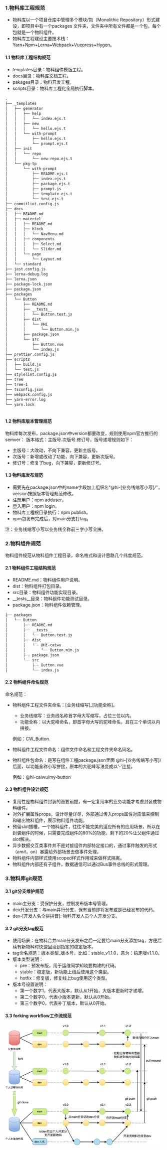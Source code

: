 ### 1.物料库工程规范
- 物料库以一个项目仓库中管理多个模块/包（Monolithic Repository）形式建设，即项目中有一个packages 文件夹，文件夹中所有文件都是一个包，每个包就是一个物料组件。
- 物料库工程建设主要技术栈：Yarn+Npm+Lerna+Webpack+Vuepress+Hygen。
#### 1.1 物料库工程结构规范
- templates目录：物料组件模版工程。
- docs目录：物料库文档工程。
- pakages目录：物料开发工程。
- scripts目录：物料库工程化全局执行脚本。
```
.
├── _templates
│   ├── generator
│   │   ├── help
│   │   │   └── index.ejs.t
│   │   ├── new
│   │   │   └── hello.ejs.t
│   │   └── with-prompt
│   │       ├── hello.ejs.t
│   │       └── prompt.ejs.t
│   ├── init
│   │   └── repo
│   │       └── new-repo.ejs.t
│   └── pkg-tp
│       └── with-prompt
│           ├── README.ejs.t
│           ├── index.ejs.t
│           ├── package.ejs.t
│           ├── prompt.js
│           ├── template.ejs.t
│           └── test.ejs.t
├── commitlint.config.js
├── docs
│   ├── README.md
│   ├── materiel
│   │   ├── README.md
│   │   ├── block
│   │   │   └── NavMenu.md
│   │   ├── components
│   │   │   ├── Select.md
│   │   │   └── Slider.md
│   │   └── page
│   │       └── Layout.md
│   └── standard
├── jest.config.js
├── lerna-debug.log
├── lerna.json
├── package-lock.json
├── package.json
├── packages
│   └── Button
│       ├── README.md
│       ├── __tests__
│       │   └── Button.test.js
│       ├── dist
│       │   └── @Hi
│       │       └── Button.min.js
│       ├── package.json
│       └── src
│           ├── Button.vue
│           └── index.js
├── prettier.config.js
├── scripts
│   ├── build.js
│   └── test.js
├── stylelint.config.js
├── tree
├── tree-1
├── tsconfig.json
├── webpack.config.js
├── yarn-error.log
└── yarn.lock


```
#### 1.2 物料库版本管理规范
物料库每次发布，package.json中version都要改变，规则使用npm官方推行的semver： 版本格式：主版号.次版号.修订号，版号递增规则如下：
- 主版号：大改动，不向下兼容，更新主版号。
- 次版号：新增或改动了功能，向下兼容，更新次版号。
- 修订号：修复了bug，向下兼容，更新修订号。
#### 1.3 物料库发布规范
- 需要先在package.json中的name字段加上组织名"@hi-[业务线缩写小写]/"，version按照版本管理规范修改。
- 注册用户：npm adduser。
- 登入用户：npm login。
- 物料库工程根目录执行：npm publish。
- npm包发布完成后，对main分支打tag。

注：业务线缩写小写以业务线全称前三字小写全拼。
### 2.物料组件规范
物料组件规范从物料组件工程目录，命名格式和设计思路几个纬度规范。
#### 2.1 物料组件工程结构规范
- README.md：物料组件用户说明。
- dist：物料组件打包目录。
- src目录：物料组件功能实现目录。
- __tests__目录：物料组件功能测试目录。
- package.json：物料组件依赖管理。
```
├── packages
│   └── Button
│       ├── README.md
│       ├── __tests__
│       │   └── Button.test.js
│       ├── dist
│       │   └── @Hi-caiwu
│       │       └── Button.min.js
│       ├── package.json
│       └── src
│           ├── Button.vue
│           └── index.js
```
#### 2.2 物料组件命名规范
命名规范：
- 物料组件工程文件夹命名：[业务线缩写]_[功能全称]。
  - 业务线缩写：业务线名称首字母大写缩写，占位三位以内。
  - 功能全称：以大驼峰命名，即首字母大写的驼峰命名，且在三个单词以内拼接。

  例如：CW_Button.
- 物料组件工程文件命名：组件文件命名和工程文件夹命名同名。
- 物料组件包命名：是写在组件工程package.json里面 @hi-[业务线缩写小写]/ 后面，以功能全称小写拼接，原本的大驼峰写法变成以‘-’连接。
  
  例如：@hi-caiwu/my-button
#### 2.3 物料组件设计规范
- 复用性是物料组件封装的首要前提，有一定复用率的业务功能才考虑封装成物料组件。
- 对外扩展属性props，设计尽量详尽，外部通过传入props属性对应值来控制和输出物料组件，展示物料组件功能。
- 预留slot插槽，一个物料组件，往往不能完美的适应所有的应用场景，所以在封装组件的时候，只需要完成组件的80%的功能，剩下的20%让父组件通过slot解决。
- 异步数据交互类事件并不是对接组件内部特定接口的，通过事件触发的形式（$emit，$on）暴露给外部场景去做事件处理。
- 物料组件内部样式使用scoped样式作用域来做样式隔离。
- 物料组件内部还有子组件，数据通信可以通过Bus事件总线的形式管理。
### 3.物料库git规范
#### 3.1 git分支维护规范
- main主分支：受保护分支，控制发布版本号管理。
- dev开发分支：与main并行分支，保有当前即将发布或是已经发布的代码。
- dev-[开发人名全拼拼音]: 物料开发人员个人开发分支。
#### 3.2 git分支tag规范
- 使用场景：在物料合并main分支发布之后一定要给main分支添加tag，方便后续有新物料时快速回滚到指定的稳定版本。
- tag命名规范：版本类型_版本号，比如：stable_v1.1.0，意为：稳定版v1.1.0。
- 版本类型说明：
  - pre：预发布版，用于运维同学知晓要构建的代码。
  - stable：稳定版，新功能上线后使用这个类型。
  - hotfix：修复版，修复线上bug使用这个类型。
- 版本号设置说明：
  - 第一个数字1，代表大版本，默认从1开始，大版本更新时才递增。
  - 第二个数字0，代表小版本更新，默认从0开始。
  - 第三个数字0，代表补丁版本，默认从0开始。
#### 3.3 forking workflow工作流规范
  ![图片](../../.vuepress/public/image/git-forking.png  "git-forking")